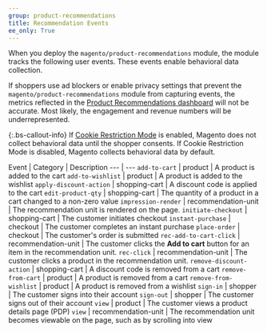 ```yaml
---
group: product-recommendations
title: Recommendation Events
ee_only: True
---
```


When you deploy the `magento/product-recommendations` module, the module tracks the following user events. These events enable behavioral data collection.

If shoppers use ad blockers or enable privacy settings that prevent the `magento/product-recommendations` module from capturing events, the metrics reflected in the [Product Recommendations dashboard](https://docs.magento.com/user-guide/marketing/product-recommendations.html#dashboard) will not be accurate. Most likely, the engagement and revenue numbers will be underrepresented.

{:.bs-callout-info}
If [Cookie Restriction Mode](https://docs.magento.com/m2/ce/user_guide/stores/compliance-cookie-restriction-mode.html) is enabled, Magento does not collect behavioral data until the shopper consents. If Cookie Restriction Mode is disabled, Magento collects behavioral data by default.

Event | Category | Description
--- | ---
`add-to-cart` | product | A product is added to the cart
`add-to-wishlist` | product | A product is added to the wishlist
`apply-discount-action` | shopping-cart | A discount code is applied to the cart
`edit-product-qty` | shopping-cart | The quantity of a product in a cart changed to a non-zero value
`impression-render` | recommendation-unit | The recommendation unit is rendered on the page.
`initiate-checkout` | shopping-cart | The customer initiates checkout
`instant-purchase` | checkout |  The customer completes an instant purchase
`place-order` | checkout | The customer's order is submitted
`rec-add-to-cart-click` | recommendation-unit | The customer clicks the **Add to cart** button for an item in the recommendation unit.
`rec-click` | recommendation-unit | The customer clicks a product in the recommendation unit.
`remove-discount-action` | shopping-cart | A discount code is removed from a cart
`remove-from-cart` | product | A product is removed from a cart
`remove-from-wishlist` | product | A product is removed from a wishlist
`sign-in` | shopper | The customer signs into their account
`sign-out` | shopper | The customer signs out of their account
`view` | product | The customer views a product details page (PDP)
`view` | recommendation-unit | The recommendation unit becomes viewable on the page, such as by scrolling into view
